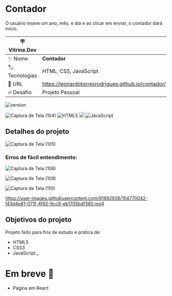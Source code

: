 # Contador

O usuário insere um ano, mês, e dia e ao clicar em enviar, o contador dará início.

| :placard: Vitrine.Dev |     |
| -------------  | --- |
| :sparkles: Nome        | **Contador**
| :label: Tecnologias | HTML, CSS, JavaScript
| :rocket: URL         | https://leonardotorresrodrigues.github.io/contador/
| :fire: Desafio     | Projeto Pessoal

![version](https://img.shields.io/badge/Version-1.0-green)

<!-- Inserir imagem com a #vitrinedev ao final do link -->
![Captura de Tela (104)](https://user-images.githubusercontent.com/91892938/154768972-1ec69b55-3305-43b7-8934-5fa1044867ad.png#vitrinedev)
![HTML5](https://img.shields.io/badge/html5-%23E34F26.svg?style=for-the-badge&logo=html5&logoColor=white)
<img src="https://camo.githubusercontent.com/3a0f693cfa032ea4404e8e02d485599bd0d192282b921026e89d271aaa3d7565/68747470733a2f2f696d672e736869656c64732e696f2f62616467652f435353332d3135373242363f7374796c653d666f722d7468652d6261646765266c6f676f3d63737333266c6f676f436f6c6f723d7768697465" data-canonical-src="https://img.shields.io/badge/CSS3-1572B6?style=for-the-badge&amp;logo=css3&amp;logoColor=white" style="max-width: 100%;">
![JavaScript](https://img.shields.io/badge/javascript-%23323330.svg?style=for-the-badge&logo=javascript&logoColor=%23F7DF1E)


## Detalhes do projeto


![Captura de Tela (105)](https://user-images.githubusercontent.com/91892938/154769142-0c2d6a90-d0d8-41fc-b27c-9838aba118c1.png)

### Erros de fácil entendimento:
![Captura de Tela (106)](https://user-images.githubusercontent.com/91892938/154769823-6a11ba05-c0c8-46c2-8eda-3c9a0723df7c.png)

![Captura de Tela (109)](https://user-images.githubusercontent.com/91892938/154770553-4229aebb-b356-4b9f-9050-cbeee3b9486d.png)

![Captura de Tela (110)](https://user-images.githubusercontent.com/91892938/154770564-8dd777ea-6fbf-48c5-a707-b75a8333d2e5.png)

https://user-images.githubusercontent.com/91892938/154770042-f43d4e81-071f-4f92-9cc9-eb1705bdf380.mp4

## Objetivos do projeto

Projeto feito para fins de estudo e pratica de:
* HTML5
* CSS3
* JavaScript._

# Em breve :construction:

- Página em React
